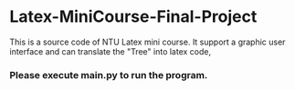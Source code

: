 # Latex-MiniCourse-Final-Project
This is a source code of NTU Latex mini course. It support a graphic user interface and can translate the "Tree" into latex code,

### Please execute main.py to run the program. 

